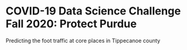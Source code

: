 # COVID-19 Data Science Challenge Fall 2020: Protect Purdue
Predicting the foot traffic at core places in Tippecanoe county
